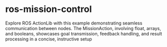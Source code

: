 # ros-mission-control
Explore ROS ActionLib with this example demonstrating seamless communication between nodes. The MissionAction, involving float, arrays, and booleans, showcases goal transmission, feedback handling, and result processing in a concise, instructive setup

